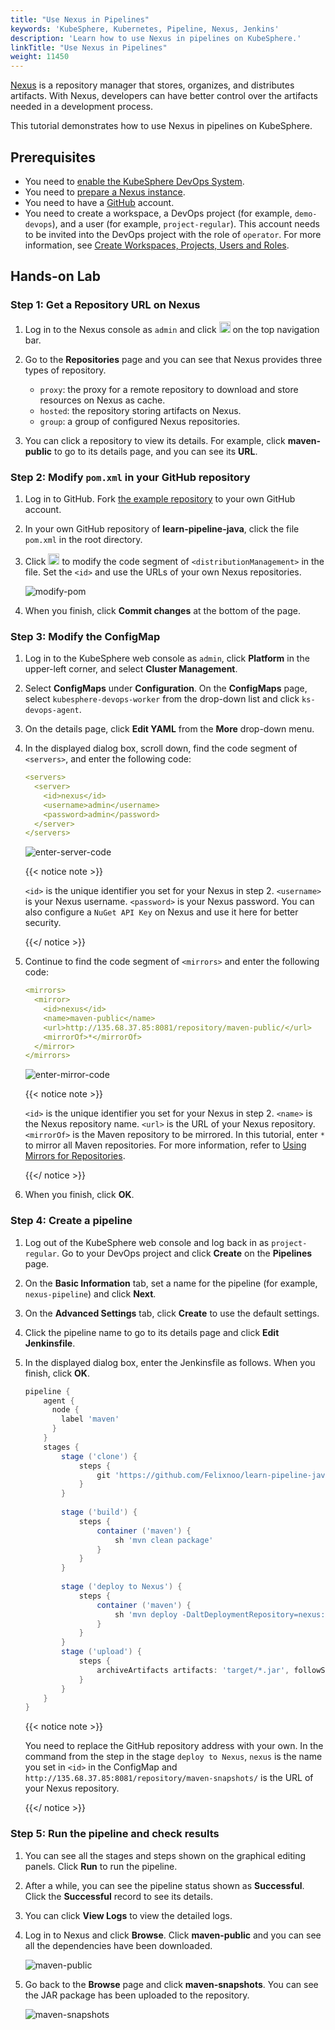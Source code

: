 ```yaml
---
title: "Use Nexus in Pipelines"
keywords: 'KubeSphere, Kubernetes, Pipeline, Nexus, Jenkins'
description: 'Learn how to use Nexus in pipelines on KubeSphere.'
linkTitle: "Use Nexus in Pipelines"
weight: 11450
---
```


[Nexus](https://www.sonatype.com/products/repository-oss) is a repository manager that stores, organizes, and distributes artifacts. With Nexus, developers can have better control over the artifacts needed in a development process.

This tutorial demonstrates how to use Nexus in pipelines on KubeSphere.

## Prerequisites

- You need to [enable the KubeSphere DevOps System](../../../../docs/pluggable-components/devops/).
- You need to [prepare a Nexus instance](https://help.sonatype.com/repomanager3/installation).
- You need to have a [GitHub](https://github.com/) account.
- You need to create a workspace, a DevOps project (for example, `demo-devops`), and a user (for example, `project-regular`). This account needs to be invited into the DevOps project with the role of `operator`. For more information, see [Create Workspaces, Projects, Users and Roles](../../../quick-start/create-workspace-and-project/).

## Hands-on Lab

### Step 1: Get a Repository URL on Nexus

1. Log in to the Nexus console as `admin` and click <img src="/images/docs/devops-user-guide/examples/use-nexus-in-pipeline/gear.png" height="18px" /> on the top navigation bar.

2. Go to the **Repositories** page and you can see that Nexus provides three types of repository.

   - `proxy`: the proxy for a remote repository to download and store resources on Nexus as cache.
   - `hosted`: the repository storing artifacts on Nexus.
   - `group`: a group of configured Nexus repositories.

3. You can click a repository to view its details. For example, click **maven-public** to go to its details page, and you can see its **URL**.

### Step 2: Modify `pom.xml` in your GitHub repository

1. Log in to GitHub. Fork [the example repository](https://github.com/devops-ws/learn-pipeline-java) to your own GitHub account.

2. In your own GitHub repository of **learn-pipeline-java**, click the file `pom.xml` in the root directory.

3. Click <img src="/images/docs/devops-user-guide/examples/use-nexus-in-pipeline/github-edit-icon.png" height="18px" /> to modify the code segment of `<distributionManagement>` in the file. Set the `<id>` and use the URLs of your own Nexus repositories. 

   ![modify-pom](/images/docs/devops-user-guide/examples/use-nexus-in-pipeline/modify-pom.png)

4. When you finish, click **Commit changes** at the bottom of the page.

### Step 3: Modify the ConfigMap

1. Log in to the KubeSphere web console as `admin`, click **Platform** in the upper-left corner, and select **Cluster Management**.

2. Select **ConfigMaps** under **Configuration**. On the **ConfigMaps** page, select `kubesphere-devops-worker` from the drop-down list and click `ks-devops-agent`.

3. On the details page, click **Edit YAML** from the **More** drop-down menu.

4. In the displayed dialog box, scroll down, find the code segment of `<servers>`, and enter the following code:

   ```yaml
   <servers>
     <server>
       <id>nexus</id>
       <username>admin</username>
       <password>admin</password>
     </server>
   </servers>
   ```

   ![enter-server-code](/images/docs/devops-user-guide/examples/use-nexus-in-pipeline/enter-server-code.png)

   {{< notice note >}}

   `<id>` is the unique identifier you set for your Nexus in step 2. `<username>` is your Nexus username. `<password>` is your Nexus password. You can also configure a `NuGet API Key` on Nexus and use it here for better security.

   {{</ notice >}}

5. Continue to find the code segment of `<mirrors>` and enter the following code:

   ```yaml
   <mirrors>
     <mirror>
       <id>nexus</id>
       <name>maven-public</name>
       <url>http://135.68.37.85:8081/repository/maven-public/</url>
       <mirrorOf>*</mirrorOf>
     </mirror>
   </mirrors>
   ```

   ![enter-mirror-code](/images/docs/devops-user-guide/examples/use-nexus-in-pipeline/enter-mirror-code.png)

   {{< notice note >}}

   `<id>` is the unique identifier you set for your Nexus in step 2. `<name>` is the Nexus repository name. `<url>` is the URL of your Nexus repository. `<mirrorOf>` is the Maven repository to be mirrored. In this tutorial, enter `*` to mirror all Maven repositories. For more information, refer to [Using Mirrors for Repositories](https://maven.apache.org/guides/mini/guide-mirror-settings.html).

   {{</ notice >}}

6. When you finish, click **OK**.

### Step 4: Create a pipeline

1. Log out of the KubeSphere web console and log back in as `project-regular`. Go to your DevOps project and click **Create** on the **Pipelines** page.

2. On the **Basic Information** tab, set a name for the pipeline (for example, `nexus-pipeline`) and click **Next**.

3. On the **Advanced Settings** tab, click **Create** to use the default settings.

4. Click the pipeline name to go to its details page and click **Edit Jenkinsfile**.

5. In the displayed dialog box, enter the Jenkinsfile as follows. When you finish, click **OK**.

   ```groovy
   pipeline {
       agent {
         node {
           label 'maven'
         }
       }
       stages {
           stage ('clone') {
               steps {
                   git 'https://github.com/Felixnoo/learn-pipeline-java.git'
               }
           }
           
           stage ('build') {
               steps {
                   container ('maven') {
                       sh 'mvn clean package'
                   }
               }  
           }
           
           stage ('deploy to Nexus') {
               steps {
                   container ('maven') {
                       sh 'mvn deploy -DaltDeploymentRepository=nexus::default::http://135.68.37.85:8081/repository/maven-snapshots/'
                   }   
               }
           }
           stage ('upload') {
               steps {
                   archiveArtifacts artifacts: 'target/*.jar', followSymlinks: false
               }
           }
       }
   }
   ```

   {{< notice note >}}

   You need to replace the GitHub repository address with your own. In the command from the step in the stage `deploy to Nexus`, `nexus` is the name you set in `<id>` in the ConfigMap and `http://135.68.37.85:8081/repository/maven-snapshots/` is the URL of your Nexus repository. 
   
   {{</ notice >}}

### Step 5: Run the pipeline and check results

1. You can see all the stages and steps shown on the graphical editing panels. Click **Run** to run the pipeline.

2. After a while, you can see the pipeline status shown as **Successful**. Click the **Successful** record to see its details.

3. You can click **View Logs** to view the detailed logs.

4. Log in to Nexus and click **Browse**. Click **maven-public** and you can see all the dependencies have been downloaded.

   ![maven-public](/images/docs/devops-user-guide/examples/use-nexus-in-pipeline/maven-public.png)

5. Go back to the **Browse** page and click **maven-snapshots**. You can see the JAR package has been uploaded to the repository.

   ![maven-snapshots](/images/docs/devops-user-guide/examples/use-nexus-in-pipeline/maven-snapshots.png)



